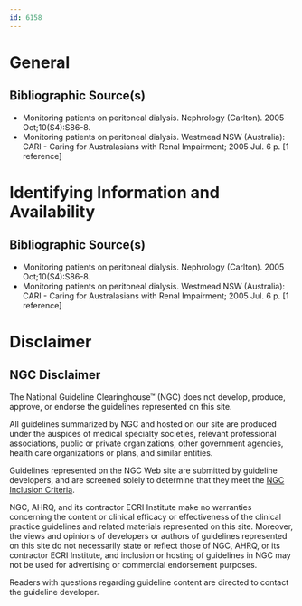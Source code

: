 ```yaml
---
id: 6158
---
```


# General

## Bibliographic Source(s)

- Monitoring patients on peritoneal dialysis. Nephrology (Carlton). 2005 Oct;10(S4):S86-8.
- Monitoring patients on peritoneal dialysis. Westmead NSW (Australia): CARI - Caring for Australasians with Renal Impairment; 2005 Jul. 6 p. [1 reference]

# Identifying Information and Availability

## Bibliographic Source(s)

- Monitoring patients on peritoneal dialysis. Nephrology (Carlton). 2005 Oct;10(S4):S86-8.
- Monitoring patients on peritoneal dialysis. Westmead NSW (Australia): CARI - Caring for Australasians with Renal Impairment; 2005 Jul. 6 p. [1 reference]

# Disclaimer

## NGC Disclaimer

The National Guideline Clearinghouse™ (NGC) does not develop, produce, approve, or endorse the guidelines represented on this site.

All guidelines summarized by NGC and hosted on our site are produced under the auspices of medical specialty societies, relevant professional associations, public or private organizations, other government agencies, health care organizations or plans, and similar entities.

Guidelines represented on the NGC Web site are submitted by guideline developers, and are screened solely to determine that they meet the [NGC Inclusion Criteria](/help-and-about/summaries/inclusion-criteria).

NGC, AHRQ, and its contractor ECRI Institute make no warranties concerning the content or clinical efficacy or effectiveness of the clinical practice guidelines and related materials represented on this site. Moreover, the views and opinions of developers or authors of guidelines represented on this site do not necessarily state or reflect those of NGC, AHRQ, or its contractor ECRI Institute, and inclusion or hosting of guidelines in NGC may not be used for advertising or commercial endorsement purposes.

Readers with questions regarding guideline content are directed to contact the guideline developer.

